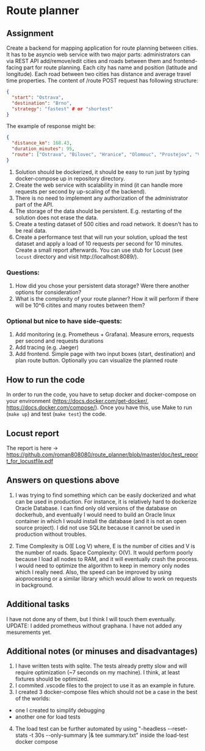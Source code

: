 # Route planner

## Assignment

Create a backend for mapping application for route planning between cities. It has to be asyncio web service with two major parts: administrators can via REST API add/remove/edit cities and roads between them and frontend-facing part for route planning. Each city has name and position (latitude and longitude). Each road between two cities has distance and average travel time properties. The content of /route  POST request has following structure:

```json
{
  "start": "Ostrava",
  "destination": "Brno",
  "strategy": "fastest" # or "shortest"
}
```

The example of response might be:

```json
{
  "distance_km": 168.43,
  "duration_minutes": 95,
  "route": ["Ostrava", "Bilovec", "Hranice", "Olomouc", "Prostejov", "Vyskov", "Brno"]
}
```

1. Solution should be dockerized, it should be easy to run just by typing docker-compose up in repository directory.
2. Create the web service with scalability in mind (it can handle more requests per second by up-scaling of the backend).
3. There is no need to implement any authorization of the administrator part of the API.
4. The storage of the data should be persistent. E.g. restarting of the solution does not erase the data.
5. Create a testing dataset of 500 cities and road network. It doesn't has to be real data.
6. Create a performance test that will run your solution, upload the test dataset and apply a load of 10 requests per second for 10 minutes. Create a small report afterwards. You can use stub for Locust (see `locust` directory and visit http://localhost:8089/).

### Questions:

1. How did you chose your persistent data storage? Were there another options for consideration?
2. What is the complexity of your route planner? How it will perform if there will be 10^6 citites and many routes between them?

### Optional but nice to have side-quests:

1. Add monitoring (e.g. Prometheus + Grafana). Measure errors, requests per second and requests durations
2. Add tracing (e.g. Jaeger)
3. Add frontend. Simple page with two input boxes (start, destination) and plan route button. Optionally you can visualize the planned route

## How to run the code

In order to run the code, you have to setup docker and docker-compose on your environment (https://docs.docker.com/get-docker/, https://docs.docker.com/compose/). Once you have this, use Make to run (`make up`) and test  (`make test`) the code.


## Locust report
The report is here -> https://github.com/roman808080/route_planner/blob/master/doc/test_report_for_locustfile.pdf

## Answers on questions above
1. I was trying to find something which can be easily dockerized and what can be used in production. For instance, it is relatively hard to dockerize Oracle Database. I can find only old versions of the database on dockerhub, and eventually I would need to build an Oracle linux container in which I would install the database (and it is not an open source project). I did not use SQLite because it cannot be used in production without troubles.

2. Time Complexity is O(E Log V) where, E is the number of cities and V is the number of roads.
   Space Complexity: O(V).
   It would perform poorly because I load all nodes to RAM, and it will eventually crash the process. I would need to optimize the algorithm to keep in memory only nodes which I really need. Also, the speed can be improved by using aioprocessing or a similar library which would allow to work on requests in background.

## Additional tasks
I have not done any of them, but I think I will touch them eventually.
UPDATE: I added prometheus without graphana. I have not added any mesurements yet.


## Additional notes (or minuses and disadvantages)

1. I have written tests with sqlite. The tests already pretty slow and will require optimization (~7 seconds on my machine). I think, at least fixtures should be optimized.
2. I commited .vscode files to the project to use it as an example in future.
3. I created 3 docker-compose files which should not be a case in the best of the worlds:
  - one I created to simplify debugging
  - another one for load tests
4. The load test can be further automated by using "-headless --reset-stats -t 30s --only-summary |& tee summary.txt" inside the load-test docker compose
